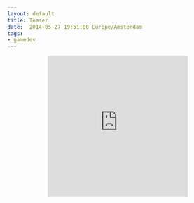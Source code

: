 ```yaml
---
layout: default
title: Teaser
date:  2014-05-27 19:51:00 Europe/Amsterdam
tags: 
- gamedev
---
```

<center>
<iframe class="vine-embed" src="https://vine.co/v/MXB66vbIIpL/embed/simple" width="320" height="320" frameborder="0"></iframe><script async src="//platform.vine.co/static/scripts/embed.js" charset="utf-8"></script>
</center>